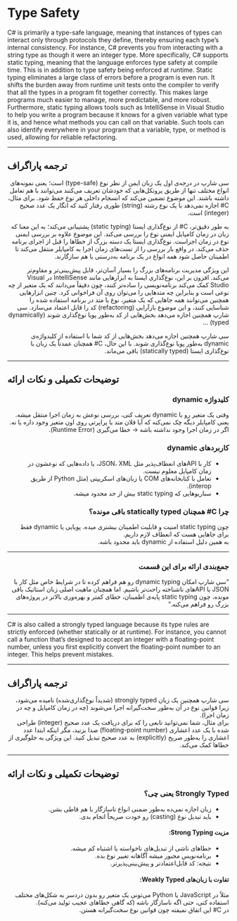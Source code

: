 # Type Safety

<div dir="ltr">

C# is primarily a type-safe language, meaning that instances of types can interact only through protocols they define, thereby ensuring each type’s internal consistency. For instance, C# prevents you from interacting with a string type as though it were an integer type. More specifically, C# supports static typing, meaning that the language enforces type safety at compile time. This is in addition to type safety being enforced at runtime. Static typing eliminates a large class of errors before a program is even run. It shifts the burden away from runtime unit tests onto the compiler to verify that all the types in a program fit together correctly. This makes large programs much easier to manage, more predictable, and more robust. Furthermore, static typing allows tools such as IntelliSense in Visual Studio to help you write a program because it knows for a given variable what type it is, and hence what methods you can call on that variable. Such tools can also identify everywhere in your program that a variable, type, or method is used, allowing for reliable refactoring.

</div>

---

## ترجمه پاراگراف
<div dir="rtl">

سی شارپ در درجه‌ی اول یک زبان ایمن از نظر نوع (type-safe) است؛ یعنی نمونه‌های انواع مختلف تنها از طریق پروتکل‌هایی که خودشان تعریف می‌کنند می‌توانند با هم تعامل داشته باشند. این موضوع تضمین می‌کند که انسجام داخلی هر نوع حفظ شود. برای مثال، C# اجازه نمی‌دهد با یک نوع رشته (string) طوری رفتار کنید که انگار یک عدد صحیح (integer) است.

به طور دقیق‌تر، C# از نوع‌گذاری ایستا (static typing) پشتیبانی می‌کند؛ به این معنا که زبان در زمان کامپایل ایمنی نوع را بررسی می‌کند. این موضوع علاوه بر بررسی ایمنی نوع در زمان اجراست. نوع‌گذاری ایستا یک دسته بزرگ از خطاها را قبل از اجرای برنامه حذف می‌کند. در واقع بار بررسی را از تست‌های زمان اجرا به کامپایلر منتقل می‌کند تا اطمینان حاصل شود همه انواع در یک برنامه به‌درستی با هم سازگارند.

این ویژگی مدیریت برنامه‌های بزرگ را بسیار آسان‌تر، قابل پیش‌بینی‌تر و مقاوم‌تر می‌کند. افزون بر این، نوع‌گذاری ایستا به ابزارهایی مانند IntelliSense در Visual Studio کمک می‌کند برنامه‌نویسی را ساده‌تر کنند، چون دقیقاً می‌دانند که یک متغیر از چه نوعی است و بنابراین چه متدهایی را می‌توان روی آن فراخوانی کرد. چنین ابزارهایی همچنین می‌توانند همه جاهایی که یک متغیر، نوع یا متد در برنامه استفاده شده را شناسایی کنند، و این موضوع بازآرایی (refactoring) کد را قابل اعتماد می‌سازد.
سی شارپ همچنین اجازه می‌دهد بخش‌هایی از کد به‌طور پویا نوع‌گذاری شوند (dynamically typed) …

سی شارپ همچنین اجازه می‌دهد بخش‌هایی از کد شما با استفاده از کلیدواژه‌ی dynamic به‌طور پویا نوع‌گذاری شوند. با این حال، C# همچنان عمدتاً یک زبان با نوع‌گذاری ایستا (statically typed) باقی می‌ماند.


</div>

---

## توضیحات تکمیلی و نکات ارائه
<div dir="rtl">

### کلیدواژه dynamic
وقتی یک متغیر رو با dynamic تعریف کنی، بررسی نوعش به زمان اجرا منتقل میشه.  
یعنی کامپایلر دیگه چک نمی‌کنه که آیا فلان متد یا پراپرتی روی اون متغیر وجود داره یا نه.  
اگر در زمان اجرا وجود نداشته باشه → خطا می‌گیری (Runtime Error).

### کاربردهای dynamic
- کار با APIهای انعطاف‌پذیر مثل JSON، XML، یا داده‌هایی که نوعشون در زمان کامپایل معلوم نیست.  
- تعامل با کتابخانه‌های COM یا زبان‌های اسکریپتی (مثل Python از طریق interop).  
- سناریوهایی که static typing بیش از حد محدود میشه.

### چرا C# همچنان statically typed باقی مونده؟
چون static typing امنیت و قابلیت اطمینان بیشتری میده.
پویایی یا dynamic  فقط برای جاهایی هست که انعطاف لازم داریم.  
به همین دلیل استفاده از dynamic باید محدود باشه.

---

### جمع‌بندی ارائه برای این قسمت
“سی شارپ امکان dynamic typing رو هم فراهم کرده تا در شرایط خاص مثل کار با JSON یا APIهای ناشناخته راحت‌تر باشیم. اما همچنان ماهیت اصلی زبان استاتیک باقی مونده، چون static typing پایه‌ی اطمینان، خطای کمتر و بهره‌وری بالاتر در پروژه‌های بزرگ رو فراهم می‌کنه.”

</div>

---

<div dir="ltr">

C# is also called a strongly typed language because its type rules are strictly enforced (whether statically or at runtime). For instance, you cannot call a function that’s designed to accept an integer with a floating-point number, unless you first explicitly convert the floating-point number to an integer. This helps prevent mistakes.

</div>

---

## ترجمه پاراگراف
<div dir="rtl">

سی شارپ همچنین یک زبان strongly typed (شدیداً نوع‌گذاری‌شده) نامیده می‌شود، زیرا قوانین نوع در آن به‌طور سخت‌گیرانه اجرا می‌شوند (چه در زمان کامپایل و چه در زمان اجرا).  
برای مثال، شما نمی‌توانید تابعی را که برای دریافت یک عدد صحیح (integer) طراحی شده با یک عدد اعشاری (floating-point number) صدا بزنید، مگر اینکه ابتدا عدد اعشاری را به‌طور صریح (explicitly) به عدد صحیح تبدیل کنید. این ویژگی به جلوگیری از خطاها کمک می‌کند.


</div>

---

## توضیحات تکمیلی و نکات ارائه
<div dir="rtl">

### Strongly Typed یعنی چی؟
- زبان اجازه نمی‌ده به‌طور ضمنی انواع ناسازگار با هم قاطی بشن.  
- باید تبدیل نوع (casting) رو خودت صریحاً انجام بدی.  

#### مزیت Strong Typing:
- خطاهای ناشی از تبدیل‌های ناخواسته یا اشتباه کم میشه.  
- برنامه‌نویس مجبور میشه آگاهانه تغییر نوع بده.  
- نتیجه: کد قابل‌اعتمادتر و پیش‌بینی‌پذیرتر.  

#### تفاوت با زبان‌های Weakly Typed:
مثلاً در JavaScript یا Python می‌تونی یک متغیر رو بدون دردسر به شکل‌های مختلف استفاده کنی، حتی اگه ناسازگار باشه (که گاهی خطاهای عجیب تولید می‌کنه).  
در C# این اتفاق نمیفته چون قوانین نوع سخت‌گیرانه هستن.  

</div>
